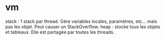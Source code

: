 vm
==
stack : 1 stack par thread. Gère variables locales, paramètres, etc... mais pas les objet. Peut causer un StackOverflow.
heap : stocke tous les objets et tableaux. Elle est partagée par toutes les threads.
